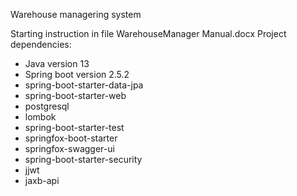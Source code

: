 Warehouse managering system

Starting instruction in file WarehouseManager Manual.docx
Project dependencies:
  - Java version 13
  - Spring boot version 2.5.2
  - spring-boot-starter-data-jpa
  - spring-boot-starter-web
  - postgresql
  - lombok
  - spring-boot-starter-test
  - springfox-boot-starter
  - springfox-swagger-ui
  - spring-boot-starter-security
  - jjwt
  - jaxb-api
